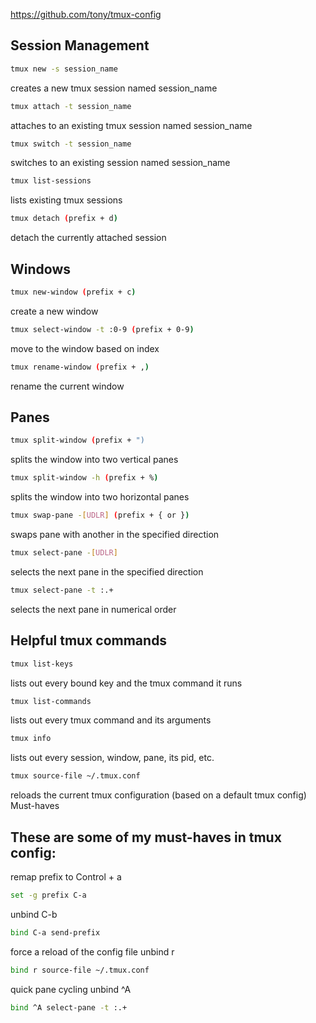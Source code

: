 https://github.com/tony/tmux-config


## Session Management

```bash
tmux new -s session_name
```
creates a new tmux session named session_name

```bash
tmux attach -t session_name
```
attaches to an existing tmux session named session_name

```bash
tmux switch -t session_name
```
switches to an existing session named session_name

```bash
tmux list-sessions
```

lists existing tmux sessions

```bash
tmux detach (prefix + d)
```
detach the currently attached session



## Windows

```bash
tmux new-window (prefix + c)
```
create a new window

```bash
tmux select-window -t :0-9 (prefix + 0-9)
```
move to the window based on index

```bash
tmux rename-window (prefix + ,)
```

rename the current window


## Panes
```bash
tmux split-window (prefix + ")
```
splits the window into two vertical panes

```bash
tmux split-window -h (prefix + %)
```
splits the window into two horizontal panes

```bash
tmux swap-pane -[UDLR] (prefix + { or })
```
swaps pane with another in the specified direction

```bash
tmux select-pane -[UDLR]
```
selects the next pane in the specified direction

```bash
tmux select-pane -t :.+
```
selects the next pane in numerical order


## Helpful tmux commands

```bash
tmux list-keys
```

lists out every bound key and the tmux command it runs

```bash
tmux list-commands
```

lists out every tmux command and its arguments

```bash
tmux info
```

lists out every session, window, pane, its pid, etc.

```bash
tmux source-file ~/.tmux.conf
```
reloads the current tmux configuration (based on a default tmux config)
Must-haves


## These are some of my must-haves in tmux config:

remap prefix to Control + a
```bash
set -g prefix C-a
```
unbind C-b

```bash
bind C-a send-prefix
```

force a reload of the config file
unbind r
```bash
bind r source-file ~/.tmux.conf
```

quick pane cycling
unbind ^A
```bash
bind ^A select-pane -t :.+
```
